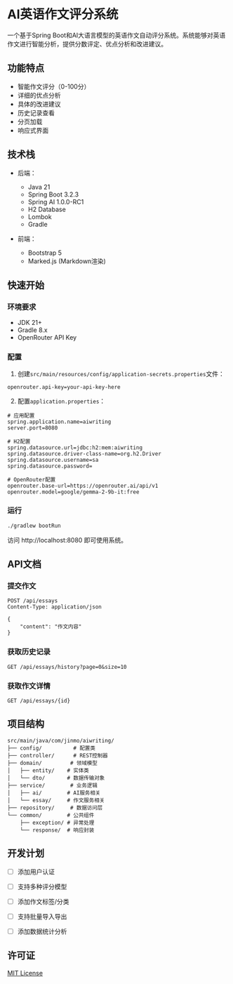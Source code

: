 # AI英语作文评分系统

一个基于Spring Boot和AI大语言模型的英语作文自动评分系统。系统能够对英语作文进行智能分析，提供分数评定、优点分析和改进建议。

## 功能特点

- 智能作文评分（0-100分）
- 详细的优点分析
- 具体的改进建议
- 历史记录查看
- 分页加载
- 响应式界面

## 技术栈

- 后端：
  - Java 21
  - Spring Boot 3.2.3
  - Spring AI 1.0.0-RC1
  - H2 Database
  - Lombok
  - Gradle

- 前端：
  - Bootstrap 5
  - Marked.js (Markdown渲染)

## 快速开始

### 环境要求

- JDK 21+
- Gradle 8.x
- OpenRouter API Key

### 配置

1. 创建`src/main/resources/config/application-secrets.properties`文件：
```properties
openrouter.api-key=your-api-key-here
```

2. 配置`application.properties`：
```properties
# 应用配置
spring.application.name=aiwriting
server.port=8080

# H2配置
spring.datasource.url=jdbc:h2:mem:aiwriting
spring.datasource.driver-class-name=org.h2.Driver
spring.datasource.username=sa
spring.datasource.password=

# OpenRouter配置
openrouter.base-url=https://openrouter.ai/api/v1
openrouter.model=google/gemma-2-9b-it:free
```

### 运行

```bash
./gradlew bootRun
```

访问 http://localhost:8080 即可使用系统。

## API文档

### 提交作文
```http
POST /api/essays
Content-Type: application/json

{
    "content": "作文内容"
}
```

### 获取历史记录
```http
GET /api/essays/history?page=0&size=10
```

### 获取作文详情
```http
GET /api/essays/{id}
```

## 项目结构

```
src/main/java/com/jinmo/aiwriting/
├── config/          # 配置类
├── controller/      # REST控制器
├── domain/         # 领域模型
│   ├── entity/    # 实体类
│   └── dto/       # 数据传输对象
├── service/        # 业务逻辑
│   ├── ai/        # AI服务相关
│   └── essay/     # 作文服务相关
├── repository/     # 数据访问层
└── common/        # 公共组件
    ├── exception/ # 异常处理
    └── response/  # 响应封装
```

## 开发计划

- [ ] 添加用户认证
- [ ] 支持多种评分模型
- [ ] 添加作文标签/分类
- [ ] 支持批量导入导出
- [ ] 添加数据统计分析


## 许可证

[MIT License](LICENSE) 